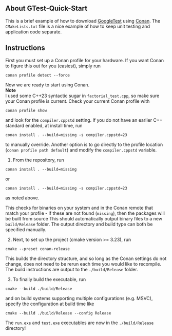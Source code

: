## About GTest-Quick-Start
This is a brief example of how to download [GoogleTest](https://google.github.io/googletest/) using [Conan](https://conan.io/). The `CMakeLists.txt` file is a nice example of how to keep unit testing and application code separate.

## Instructions
First you must set up a Conan profile for your hardware. If you want Conan to figure this out for you (easiest), simply run
```
conan profile detect --force
```
Now we are ready to start using Conan. \
**Note** \
I used some C++23 syntactic sugar in `factorial_test.cpp`, so make sure your Conan profile is current. Check your current Conan profile with
```
conan profile show
```
and look for the `compiler.cppstd` setting. If you do not have an earlier C++ standard enabled, at install time, run
```
conan install . --build=missing -s compiler.cppstd=23
```
to manually override. Another option is to go directly to the profile location (`conan profile path default`) and modify the `compiler.cppstd` variable.

1.  From the repository, run
```
conan install . --build=missing
```
or
```
conan install . --build=missing -s compiler.cppstd=23
```
as noted above.

This checks for binaries on your system and in the Conan remote that match your profile - if these are not found (`missing`), then the packages will be built from source This should automatically output binary files to a new `build/Release` folder. The output directory and build type can both be specified manually.

2.  Next, to set up the project (cmake version >= 3.23), run 
```
cmake --preset conan-release
```
This builds the directory structure, and so long as the Conan settings do not change, does not need to be rerun each time you would like to recompile. The build instructions are output to the `./build/Release` folder.

3. To finally build the executable, run
```
cmake --build ./build/Release
```
and on build systems supporting multiple configurations (e.g. MSVC), specify the configuration at build time like
```
cmake --build ./build/Release --config Release
```
The `run.exe` and `test.exe` executables are now in the `./build/Release` directory!
